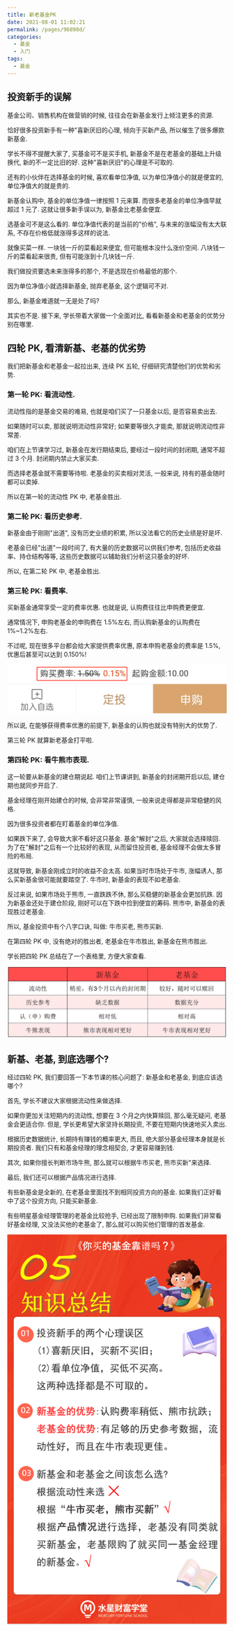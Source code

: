 ```yaml
---
title: 新老基金PK
date: 2021-08-01 11:02:21
permalink: /pages/96890d/
categories:
  - 基金
  - 入门
tags:
  - 基金
---
```


## 投资新手的误解

基金公司、销售机构在做营销的时候, 往往会在新基金发行上倾注更多的资源.

恰好很多投资新手有一种"喜新厌旧的心理, 倾向于买新产品, 所以催生了很多爆款新基金.

学长不得不提醒大家了, 买基金可不是买手机, 新基金不是在老基金的基础上升级换代, 新的不一定比旧的好. 这种"喜新厌旧"的心理是不可取的.

还有的小伙伴在选择基金的时候, 喜欢看单位净值, 以为单位净值小的就是便宜的, 单位净值大的就是贵的.

新基金认购中, 基金的单位净值一律按照 1 元来算. 而很多老基金的单位净值早就超过 1 元了. 这就让很多新手误以为, 新基金比老基金便宜.

选基金可不是这么看的. 单位净值代表的是当前的"价格", 与未来的涨幅没有太大联系, 不存在价格低就涨得多这样的说法.

就像买菜一样. 一块钱一斤的菜看起来便宜, 但可能根本没什么涨价空间. 八块钱一斤的菜看起来很贵, 但有可能涨到十几块钱一斤.

我们做投资要选未来涨得多的那个, 不是选现在价格最低的那个.

因为单位净值小就选择新基金, 抛弃老基金, 这个逻辑可不对.

那么, 新基金难道就一无是处了吗?

其实也不是. 接下来, 学长带着大家做一个全面对比, 看看新基金和老基金的优势分别在哪里.

## 四轮 PK, 看清新基、老基的优劣势

我们把新基金和老基金一起拉出来, 连续 PK 五轮, 仔细研究清楚他们的优势和劣势.

### 第一轮 PK: 看流动性.

流动性指的是基金交易的难易, 也就是咱们买了一只基金以后, 是否容易卖出去.

如果随时可以卖, 那就说明流动性非常好; 如果要等很久才能卖, 那就说明流动性非常差.

咱们在上节课学习过, 新基金在发行期结束后, 要经过一段时间的封闭期, 通常不超过 3 个月. 封闭期内禁止大家买卖.

而选择老基金就不需要等待啦. 老基金的买卖相对灵活, 一般来说, 持有的基金随时都可以卖掉.

所以在第一轮的流动性 PK 中, 老基金胜出.

### 第二轮 PK: 看历史参考.

新基金由于刚刚"出道", 没有历史业绩的积累, 所以没法看它的历史业绩是好是坏.

老基金已经"出道"一段时间了, 有大量的历史数据可以供我们参考, 包括历史收益率、持仓结构等等, 这些历史数据可以辅助我们分析这只基金的好坏.

所以, 在第二轮 PK 中, 老基金胜出.

### 第三轮 PK: 看费率.

买新基金通常享受一定的费率优惠. 也就是说, 认购费往往比申购费更便宜.

通常情况下, 申购老基金的申购费在 1.5%左右, 而认购新基金的认购费在 1%~1.2%左右.

不过呢, 现在很多平台都会给大家提供费率优惠, 原本申购老基金的费率是 1.5%, 优惠后甚至可以达到 0.150%!

![](../../.vuepress/public/img/fund/010.png)

所以说, 在能够获得费率优惠的前提下, 新基金的认购也就没有特别大的优势了.

第三轮 PK 就算新老基金打平啦.

### 第四轮 PK: 看牛熊市表现.

这一轮要从新基金的建仓期说起. 咱们上节课讲到, 新基金的封闭期开启以后, 建仓期也就同步开启了.

基金经理在刚开始建仓的时候, 会非常非常谨慎, 一般来说走得都是非常稳健的风格.

因为很多投资者都在盯着基金的单位净值.

如果跌下来了, 会导致大家不看好这只基金. 基金"解封"之后, 大家就会选择赎回. 为了在"解封"之后有一个比较好的表现, 从而留住投资者, 基金经理不会做太多冒险的布局.

这就导致, 新基金刚成立时的收益不会太高. 如果当时市场处于牛市, 涨幅诱人, 那么买新基金很可能就要踏空了. 牛市时, 新基金的表现不如老基金.

反过来说, 如果市场处于熊市, 一直跌跌不休, 那么买稳健的新基金会更加抗跌. 因为新基金还处于建仓阶段, 刚好可以在下跌中捡到便宜的筹码. 熊市中, 新基金的表现胜过老基金.

所以, 基金投资中有个八字口诀, 叫做: 牛市买老, 熊市买新.

在第四轮 PK 中, 没有绝对的胜出者, 老基金在牛市胜出, 新基金在熊市胜出.

学长把四轮 PK 总结在了一个表格里, 方便大家查看.

![](../../.vuepress/public/img/fund/011.png)

## 新基、老基, 到底选哪个?

经过四轮 PK, 我们要回答一下本节课的核心问题了: 新基金和老基金, 到底应该选哪个?

首先, 学长不建议大家根据流动性来做选择.

如果你更加关注短期内的流动性, 想要在 3 个月之内快算赎回, 那么毫无疑问, 老基金会更适合你. 但是, 学长更希望大家坚持长期投资, 不要在短期内快速地买入卖出.

根据历史数据统计, 长期持有赚钱的概率更大, 而且, 绝大部分基金经理本身就是长期投资者. 我们只有和基金经理的理念相契合, 才更容易赚到钱.

其次, 如果你擅长判断市场牛熊, 那么就可以根据牛市买老, 熊市买新"来选择.

最后, 我们还可以根据产品情况进行选择.

有些新基金是全新的, 在老基金里面找不到相同投资方向的基金. 如果我们正好看中了这个投资方向, 只能买新基金.

有些明星基金经理管理的老基金比较抢手, 已经出现了限制申购. 如果我们非常看好基金经理, 又没法买他的老基金了, 那么就可以购买他们管理的首发基金.

![](../../.vuepress/public/img/fund/012.png)
